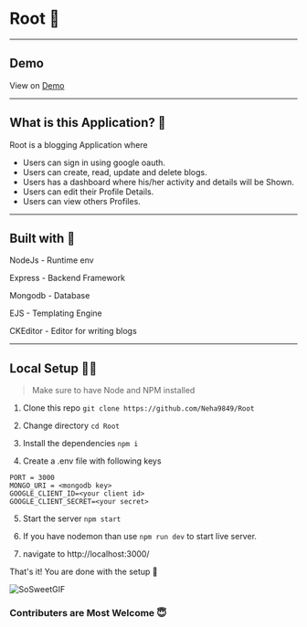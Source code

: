 # Root 🚀
---
## Demo 

View on [Demo](https://root-blogging-app.herokuapp.com/)

---
## What is this Application? 👀

 Root is a blogging Application where
- Users can sign in using google oauth.
- Users can create, read, update and delete blogs.
- Users has a dashboard where his/her activity and details will be Shown.
- Users can edit their Profile Details.
- Users can view others Profiles.
---
## Built with 📜
NodeJs    - Runtime env

Express   - Backend Framework

Mongodb   - Database

EJS       - Templating Engine

CKEditor  - Editor for writing blogs

---
## Local Setup 👩‍💻
> Make sure to have Node and NPM installed
1. Clone this repo
   ``` git clone https://github.com/Neha9849/Root  ```
 2. Change directory
  ``` cd Root ```
 3. Install the dependencies
  ``` npm i ```
  
 4. Create a .env file with following keys
  ```
  PORT = 3000
  MONGO_URI = <mongodb key>
  GOOGLE_CLIENT_ID=<your client id>
  GOOGLE_CLIENT_SECRET=<your secret>

  ```
5. Start the server
   ```npm start ```
   
6. If you have nodemon than use ```npm run dev``` to start live server.
7. navigate to http://localhost:3000/


That's it! You are done with the setup 🎉

![SoSweetGIF](https://user-images.githubusercontent.com/85057583/156879523-7c9b9491-27c3-4ea0-809b-f9106c0b05f4.gif)

### Contributers are Most Welcome 😇




